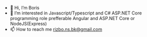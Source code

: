 - 👋 Hi, I’m Boris  
- 👀 I’m interested in Javascript/Typescript and C# ASP.NET Core programming role prefferable Angular and ASP.NET Core or NodeJS(Express)
- 📫 How to reach me rizbo.ns.bk@gmail.com

<!---
RizboNS/RizboNS is a ✨ special ✨ repository because its `README.md` (this file) appears on your GitHub profile.
You can click the Preview link to take a look at your changes.
--->
